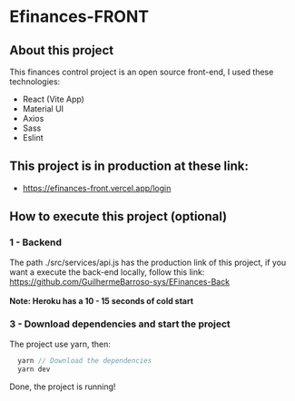 # Efinances-FRONT
## About this project
  This finances control project is an open source front-end, I used these technologies:
  - React (Vite App)
  - Material UI
  - Axios
  - Sass
  - Eslint
## This project is in production at these link:
  - https://efinances-front.vercel.app/login
## How to execute this project (optional)
### 1 - Backend
 The path ./src/services/api.js has the production link of this project, if you want a execute the back-end locally, follow this link: https://github.com/GuilhermeBarroso-sys/EFinances-Back <br><br>
**Note: Heroku has a 10 - 15 seconds of cold start**
### 3 - Download dependencies and start the project
The project use yarn, then:
```ts
  yarn // Download the dependencies
  yarn dev 
```
Done, the project is running! <br>

    


